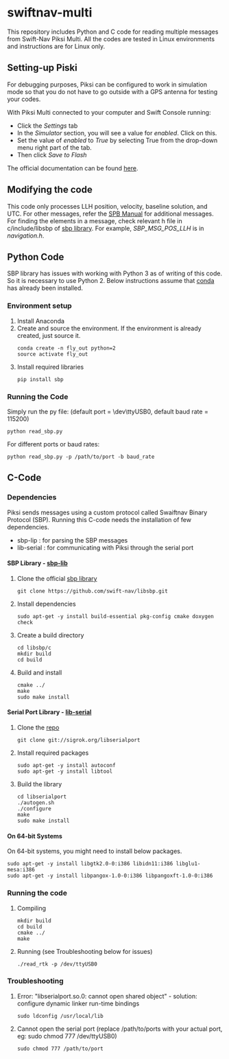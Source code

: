 # swiftnav-multi
This repository includes Python and C code for reading multiple messages from Swift-Nav Piksi Multi. All the codes are tested in Linux environments and instructions are for Linux only.

## Setting-up Piski
For debugging purposes, Piksi can be configured to work in simulation mode so that you do not have to go outside with a GPS antenna for testing your codes.

With Piksi Multi connected to your computer and Swift Console running:
* Click the *Settings* tab
* In the *Simulator* section, you will see a value for *enabled*. Click on this.
* Set the value of *enabled* to *True* by selecting True from the drop-down menu right part of the tab.
* Then click *Save to Flash*

The official documentation can be found [here](https://support.swiftnav.com/customer/en/portal/articles/2757369-piksi-multi---using-simulation-mode).

## Modifying the code
This code only processes LLH position, velocity, baseline solution, and UTC. For other messages, refer the [SPB Manual](https://support.swiftnav.com/customer/en/portal/articles/2492810-swift-binary-protocol) for additional messages. For finding the elements in a message, check relevant h file in c/include/libsbp of [sbp library](https://github.com/swift-nav/libsbp.git). For example, *SBP_MSG_POS_LLH* is in *navigation.h*.

## Python Code
SBP library has issues with working with Python 3 as of writing of this code. So it is necessary to use Python 2. Below instructions assume that [conda](https://www.anaconda.com/download/) has already been installed.

### Environment setup
1. Install Anaconda
2. Create and source the environment. If the environment is already created, just source it.
    ```
    conda create -n fly_out python=2
    source activate fly_out
    ```
3. Install required libraries
    ```
    pip install sbp
    ```

### Running the Code
Simply run the py file: (default port = \dev\ttyUSB0, default baud rate = 115200)
```
python read_sbp.py
```

For different ports or baud rates:
```
python read_sbp.py -p /path/to/port -b baud_rate
```

## C-Code
### Dependencies
Piksi sends messages using a custom protocol called Swaiftnav Binary Protocol (SBP). Running this C-code needs the installation of few dependencies.
* sbp-lip : for parsing the SBP messages
* lib-serial : for communicating with Piksi through the serial port

#### SBP Library - [sbp-lib](https://github.com/swift-nav/libsbp.git)
1. Clone the official [sbp library](https://github.com/swift-nav/libsbp.git)
    ```
    git clone https://github.com/swift-nav/libsbp.git
    ```
2. Install dependencies
    ```
    sudo apt-get -y install build-essential pkg-config cmake doxygen check
    ```
3. Create a build directory
    ```
    cd libsbp/c
    mkdir build
    cd build
    ```
4. Build and install
    ```
    cmake ../
    make
    sudo make install
    ```

#### Serial Port Library - [lib-serial](https://sigrok.org/wiki/Libserialport)
1. Clone the [repo](git://sigrok.org/libserialport)
    ```
    git clone git://sigrok.org/libserialport
    ```
2. Install required packages
    ```
    sudo apt-get -y install autoconf
    sudo apt-get -y install libtool
    ```
3. Build the library
    ```
    cd libserialport
    ./autogen.sh
    ./configure
    make
    sudo make install
    ```

#### On 64-bit Systems
On 64-bit systems, you might need to install below packages.
  ```
  sudo apt-get -y install libgtk2.0-0:i386 libidn11:i386 libglu1-mesa:i386
  sudo apt-get -y install libpangox-1.0-0:i386 libpangoxft-1.0-0:i386
  ```

### Running the code
1. Compiling
    ```
    mkdir build
    cd build
    cmake ../
    make
    ```

2. Running (see Troubleshooting below for issues)
    ```
    ./read_rtk -p /dev/ttyUSB0
    ```

### Troubleshooting
1.  Error: "libserialport.so.0: cannot open shared object" - solution: configure dynamic linker run-time bindings
    ```
    sudo ldconfig /usr/local/lib
    ```
2. Cannot open the serial port (replace /path/to/ports with your actual port, eg:  sudo chmod 777 /dev/ttyUSB0)
    ```
    sudo chmod 777 /path/to/port
    ```

